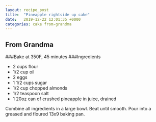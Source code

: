 ```yaml
---
layout: recipe_post
title:  "Pineapple rightside up cake"
date:   2019-12-22 12:01:35 +0000
categories: cake from-grandma
---
```


## From Grandma
###Bake at 350F, 45 minutes
###Ingredients
* 2 cups flour
* 1/2 cup oil
* 2 eggs
* 1 1/2 cups sugar
* 1/2 cup chopped almonds
* 1/2 teaspoon salt
* 1 20oz can of crushed pineapple in juice, drained


Combine all ingredients in a large bowl. Beat until smooth. Pour into a greased and floured 13x9 baking pan.


